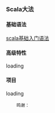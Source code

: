 ###  Scala大法 ###
 
#### 基础语法 #### 

[scala基础入门语法](https://github.com/jxnu-liguobin/Java-Learning-Summary/blob/master/src/cn/edu/jxnu/scala/basic/scalaBasic.md)

#### 高级特性 ####

loading

#### 项目 ####

loading




        鸣谢：
